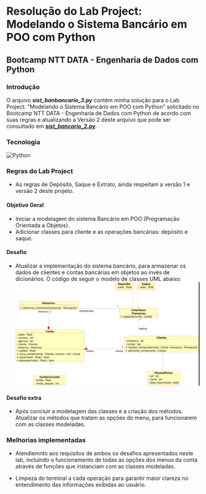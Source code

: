 # Resolução do Lab Project: Modelando o Sistema Bancário em POO com Python
## Bootcamp NTT DATA - Engenharia de Dados com Python

### Introdução
O arquivo ***sist_banbancario_3.py*** contém minha solução para o Lab Project: "Modelando o Sistema Bancário em POO com Python" solicitado no Bootcamp NTT DATA - Engenharia de Dados com Python de acordo com suas regras e atualizando a Versão 2 deste arquivo que pode ser consultado em [***sist_bancario_2.py***](https://github.com/EngThiagoFerrari/trilha-python-dio/tree/solucoes_trilha_python/solucoes_python/sist_bancario_2).

### Tecnologia
![Python](https://img.shields.io/badge/python-3670A0?style=for-the-badge&logo=python&logoColor=ffdd54)  

### Regras do Lab Project  
- As regras de Depósito, Saque e Extrato, ainda respeitam a versão 1 e versão 2 deste projeto.

#### Objetivo Geral
- Iniciar a modelagem do sistema Bancário em POO (Programação Orientada a Objetos).
- Adicionar classes para cliente e as operações bancárias: depósito e saque.

#### Desafio
- Atualizar a implementação do sistema bancário, para armazenar os dados de clientes e contas bancárias em objetos ao invés de dicionários. O código de seguir o modelo de classes UML abaixo:
![Modelo de classe UML do Desafio](image.png)

#### Desafio extra
- Após concluir a modelagem das classes e a criação dos métodos. Atualizar os métodos que tratam as opções do menu, para funcionarem com as classes modeladas.


### Melhorias implementadas
- Atendiemnto aos requisitos de ambos os desafios apresentados neste lab, incluindo o funcionamento de todas as opções dos menus da conta através de funções que instanciam com as classes modeladas.

- Limpeza do terminal a cada operação para garantir maior clareza no entendimento das informações exibidas ao usuário.